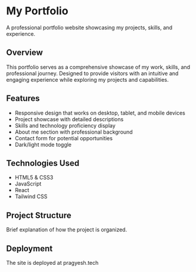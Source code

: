 # My Portfolio

A professional portfolio website showcasing my projects, skills, and experience.

## Overview

This portfolio serves as a comprehensive showcase of my work, skills, and professional journey. Designed to provide visitors with an intuitive and engaging experience while exploring my projects and capabilities.

## Features

- Responsive design that works on desktop, tablet, and mobile devices
- Project showcase with detailed descriptions
- Skills and technology proficiency display
- About me section with professional background
- Contact form for potential opportunities
- Dark/light mode toggle

## Technologies Used

- HTML5 & CSS3
- JavaScript
- React
- Tailwind CSS

## Project Structure

Brief explanation of how the project is organized.

## Deployment

The site is deployed at pragyesh.tech

